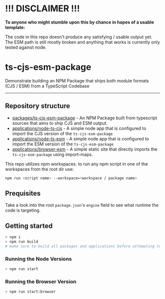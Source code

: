 # !!! DISCLAIMER !!!
**To anyone who might stumble upon this by chance in hopes of a usable template:**

The code in this repo doesn't produce any satisfying / usable output yet.
The ESM path is still mostly broken and anything that works is currently only tested against node.

# ts-cjs-esm-package
Demonstrate building an NPM Package that ships both module formats (CJS / ESM) from a TypeScript Codebase

---

## Repository structure

- [packages/ts-cjs-esm-package](./packages/ts-cjs-esm-package) - An NPM Package built from typescript sources that aims to ship CJS and ESM output.
- [applications/node-ts-cjs](./applications/node-ts-cjs) - A simple node app that is configured to import the CJS version of the `ts-cjs-esm-package`
- [applications/node-ts-esm](./applications/node-ts-esm) - A simple node app that is configured to import the ESM version of the `ts-cjs-esm-package`
- [applications/browser-esm](./applications/browser-esm) - A simple static site that directly imports the `ts-cjs-esm-package` using import-maps.

This repo utilizes npm workspaces. to run any npm script in one of the workspaces from the root dir use:

```bash
npm run <script name> --workspace=<workspace / package name>
```

## Prequisites

Take a look into the root `package.json`'s `engine` field to see what runtime the code is targeting.

## Getting started

```bash
> npm i
> npm run build
# make sure to build all packages and applications before attempting to start anything
```

### Running the Node Versions

```bash
> npm run start
```

### Running the Browser Version

```bash
> npm run start:browser
```